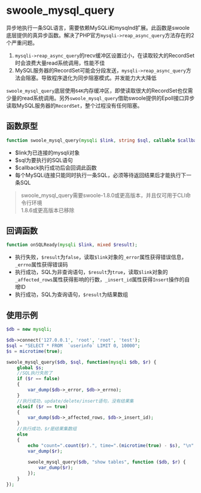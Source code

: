 # swoole_mysql_query

异步地执行一条SQL语言，需要依赖MySQLi和mysqlnd扩展。此函数是swoole底层提供的真异步函数。解决了PHP官方`mysqli->reap_async_query`方法存在的2个严重问题。

1. `mysqli->reap_async_query`的recv缓冲区设置过小，在读取较大的RecordSet时会浪费大量read系统调用，性能不佳
2. MySQL服务器的RecordSet可能会分段发送，`mysqli->reap_async_query`方法会阻塞。导致程序退化为同步阻塞模式。并发能力大大降低

`swoole_mysql_query`底层使用`64K`内存缓冲区，即使读取很大的RecordSet也仅需少量的read系统调用。另外`swoole_mysql_query`借助swoole提供的Epoll接口异步读取MySQL服务器的`RecordSet`，整个过程没有任何阻塞。

函数原型
-----
```php
function swoole_mysql_query(mysqli $link, string $sql, callable $callback);
```

* $link为已连接的mysqli对象
* $sql为要执行的SQL语句
* $callback执行成功后会回调此函数
* 每个MySQLi连接只能同时执行一条SQL，必须等待返回结果后才能执行下一条SQL

> swoole_mysql_query需要swoole-1.8.0或更高版本，并且仅可用于CLI命令行环境  
> 1.8.6或更高版本已移除

回调函数
----
```php
function onSQLReady(mysqli $link, mixed $result);
```
* 执行失败，`$result`为`false`，读取`$link`对象的`_error`属性获得错误信息，`_errno`属性获得错误码
* 执行成功，SQL为非查询语句，`$result`为`true`，读取`$link`对象的`_affected_rows`属性获得影响的行数，`_insert_id`属性获得`Insert`操作的自增ID
* 执行成功，SQL为查询语句，`$result`为结果数组

使用示例
----

```php
$db = new mysqli;

$db->connect('127.0.0.1', 'root', 'root', 'test');
$sql = "SELECT * FROM  `userinfo` LIMIT 0, 10000";
$s = microtime(true);

swoole_mysql_query($db, $sql, function(mysqli $db, $r) {
    global $s;
	//SQL执行失败了
    if ($r == false)
    {
        var_dump($db->_error, $db->_errno);
    }
	//执行成功，update/delete/insert语句，没有结果集
    elseif ($r == true)
    {
        var_dump($db->_affected_rows, $db->_insert_id);
    }
	//执行成功，$r是结果集数组
    else
	{
		echo "count=".count($r).", time=".(microtime(true) - $s), "\n";
   		var_dump($r);
		
		swoole_mysql_query($db, "show tables", function ($db, $r) {
			var_dump($r);
		});
	}
});
```
